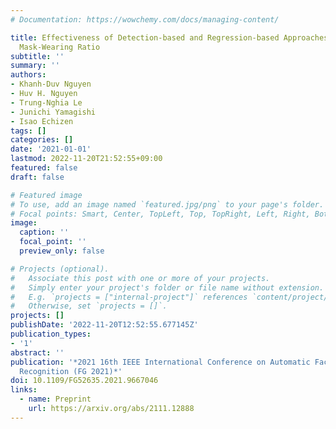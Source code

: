 ```yaml
---
# Documentation: https://wowchemy.com/docs/managing-content/

title: Effectiveness of Detection-based and Regression-based Approaches for Estimating
  Mask-Wearing Ratio
subtitle: ''
summary: ''
authors:
- Khanh-Duv Nguyen
- Huv H. Nguyen
- Trung-Nghia Le
- Junichi Yamagishi
- Isao Echizen
tags: []
categories: []
date: '2021-01-01'
lastmod: 2022-11-20T21:52:55+09:00
featured: false
draft: false

# Featured image
# To use, add an image named `featured.jpg/png` to your page's folder.
# Focal points: Smart, Center, TopLeft, Top, TopRight, Left, Right, BottomLeft, Bottom, BottomRight.
image:
  caption: ''
  focal_point: ''
  preview_only: false

# Projects (optional).
#   Associate this post with one or more of your projects.
#   Simply enter your project's folder or file name without extension.
#   E.g. `projects = ["internal-project"]` references `content/project/deep-learning/index.md`.
#   Otherwise, set `projects = []`.
projects: []
publishDate: '2022-11-20T12:52:55.677145Z'
publication_types:
- '1'
abstract: ''
publication: '*2021 16th IEEE International Conference on Automatic Face and Gesture
  Recognition (FG 2021)*'
doi: 10.1109/FG52635.2021.9667046
links:
  - name: Preprint
    url: https://arxiv.org/abs/2111.12888
---
```

